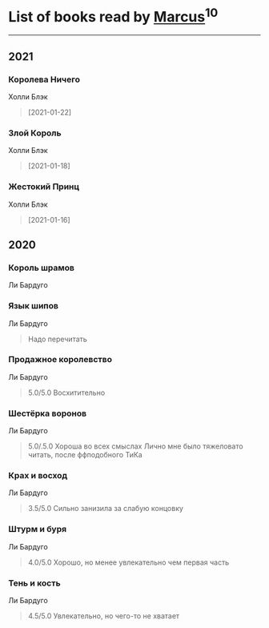 # List of books read by [Marcus](https://www.facebook.com/profile.php?id=2710776892572610)<sup>10</sup>
---

## 2021

### Королева Ничего
Холли Блэк
> [2021-01-22] 


### Злой Король
Холли Блэк
> [2021-01-18] 


### Жестокий Принц
Холли Блэк
> [2021-01-16] 



## 2020

### Король шрамов
Ли Бардуго


### Язык шипов
Ли Бардуго
> Надо перечитать


### Продажное королевство
Ли Бардуго
> 5.0/5.0
> Восхитительно


### Шестёрка воронов
Ли Бардуго
> 5.0/.5.0
> Хороша во всех смыслах
> Лично мне было тяжеловато читать, после ффподобного ТиКа


### Крах и восход
Ли Бардуго
> 3.5/5.0
> Сильно занизила за слабую концовку


### Штурм и буря
Ли Бардуго
> 4.0/5.0
> Хорошо, но менее увлекательно чем первая часть


### Тень и кость
Ли Бардуго
> 4.5/5.0
> Увлекательно, но чего-то не хватает



